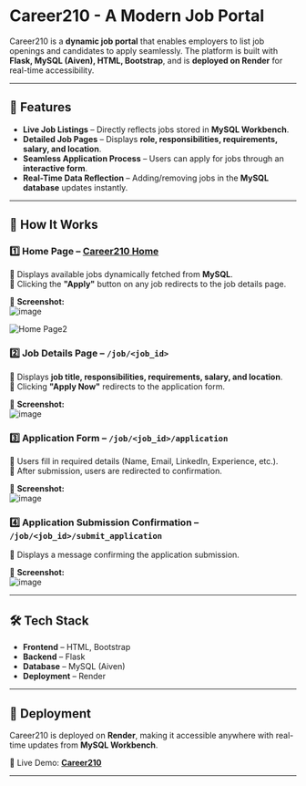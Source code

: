 # Career210 - A Modern Job Portal  

Career210 is a **dynamic job portal** that enables employers to list job openings and candidates to apply seamlessly. The platform is built with **Flask, MySQL (Aiven), HTML, Bootstrap**, and is **deployed on Render** for real-time accessibility.  

---

## 🌟 Features  

- **Live Job Listings** – Directly reflects jobs stored in **MySQL Workbench**.  
- **Detailed Job Pages** – Displays **role, responsibilities, requirements, salary, and location**.  
- **Seamless Application Process** – Users can apply for jobs through an **interactive form**.  
- **Real-Time Data Reflection** – Adding/removing jobs in the **MySQL database** updates instantly.  

---

## 📌 How It Works  

### 1️⃣ **Home Page** – [Career210 Home](https://career210.onrender.com/)  
🔹 Displays available jobs dynamically fetched from **MySQL**.  
🔹 Clicking the **"Apply"** button on any job redirects to the job details page.  

📌 **Screenshot:**  
![image](https://github.com/user-attachments/assets/3314283f-d9af-4eeb-940f-3620fb4447e5)


 ![Home Page2](https://media.discordapp.net/attachments/1064562719975542874/1352513167137439744/Screenshot_2025-03-21_104823.png?ex=67de498b&is=67dcf80b&hm=f72c7219232409f71eba1d5f455de85a37ff2960c43bd275470bc4430f8c0ed8&=&format=webp&quality=lossless&width=1730&height=846)

 
### 2️⃣ **Job Details Page** – `/job/<job_id>`  
🔹 Displays **job title, responsibilities, requirements, salary, and location**.  
🔹 Clicking **"Apply Now"** redirects to the application form.  

📌 **Screenshot:**  
![image](https://github.com/user-attachments/assets/e0d8cb11-eb4d-43fe-a2eb-13ca76ef217f)


### 3️⃣ **Application Form** – `/job/<job_id>/application`  
🔹 Users fill in required details (Name, Email, LinkedIn, Experience, etc.).  
🔹 After submission, users are redirected to confirmation.  

📌 **Screenshot:**  
![image](https://github.com/user-attachments/assets/d39ec374-9a75-414c-b21c-8e2388ae6df4)

### 4️⃣ **Application Submission Confirmation** – `/job/<job_id>/submit_application`  
🔹 Displays a message confirming the application submission.  

📌 **Screenshot:**  
![image](https://github.com/user-attachments/assets/f6ae31e0-4bcc-4d2e-afeb-af43a517ada5)
  

---

## 🛠️ Tech Stack  

- **Frontend** – HTML, Bootstrap  
- **Backend** – Flask  
- **Database** – MySQL (Aiven)  
- **Deployment** – Render  

---

## 🚀 Deployment  

Career210 is deployed on **Render**, making it accessible anywhere with real-time updates from **MySQL Workbench**.  

🔹 Live Demo: **[Career210](https://career210.onrender.com/)**  

---
